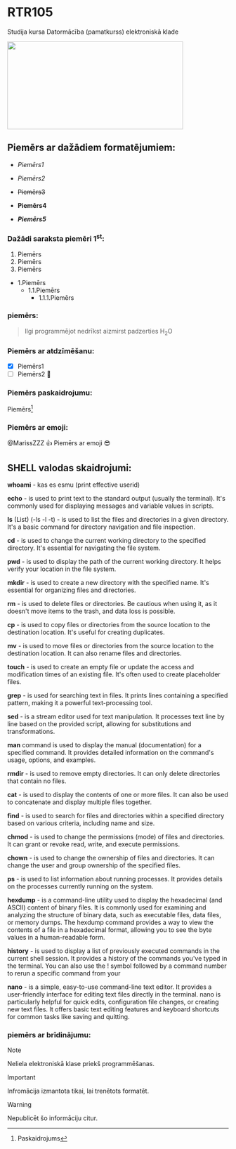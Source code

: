 # RTR105
Studija kursa Datormācība (pamatkurss) elektroniskā klade

<img src="https://media.geeksforgeeks.org/wp-content/uploads/s2-1.jpg" width="400" height="200" />

## Piemērs ar dažādiem formatējumiem:

- _Piemērs1_

- *Piemērs2*

- ~~Piemērs3~~

- **Piemērs4**

- ***Piemērs5***
 
### Dažādi saraksta piemēri 1<sup>st</sup>:
  1. Piemērs
  2. Piemērs
  3. Piemērs
   - 1.Piemērs 
     - 1.1.Piemērs
        - 1.1.1.Piemērs

### piemērs:
> Ilgi programmējot nedrīkst aizmirst padzerties H<sub>2</sub>O

### Piemērs ar atdzīmēšanu:
- [x] Piemērs1
- [ ] Piemērs2 :tada:

### Piemērs paskaidrojumu:
Piemērs[^1]
[^1]: Paskaidrojums

### Piemērs ar emoji:
@MarissZZZ :+1: Piemērs ar emoji :sunglasses:

## SHELL valodas skaidrojumi:

**whoami** - kas es esmu (print effective userid)

**echo** - is used to print text to the standard output (usually the terminal). It's commonly used for displaying messages and variable values in scripts.

**ls** (List) (-ls -l -t) - is used to list the files and directories in a given directory. It's a basic command for directory navigation and file inspection.

**cd** - is used to change the current working directory to the specified directory. It's essential for navigating the file system.

**pwd** - is used to display the path of the current working directory. It helps verify your location in the file system.

**mkdir** - is used to create a new directory with the specified name. It's essential for organizing files and directories.

**rm** - is used to delete files or directories. Be cautious when using it, as it doesn't move items to the trash, and data loss is possible.

**cp** - is used to copy files or directories from the source location to the destination location. It's useful for creating duplicates.

**mv** - is used to move files or directories from the source location to the destination location. It can also rename files and directories.

**touch** - is used to create an empty file or update the access and modification times of an existing file. It's often used to create placeholder files.

**grep** - is used for searching text in files. It prints lines containing a specified pattern, making it a powerful text-processing tool.

**sed** - is a stream editor used for text manipulation. It processes text line by line based on the provided script, allowing for substitutions and transformations.

**man** command is used to display the manual (documentation) for a specified command. It provides detailed information on the command's usage, options, and examples.

**rmdir** - is used to remove empty directories. It can only delete directories that contain no files.

**cat** - is used to display the contents of one or more files. It can also be used to concatenate and display multiple files together.

**find** - is used to search for files and directories within a specified directory based on various criteria, including name and size.

**chmod** - is used to change the permissions (mode) of files and directories. It can grant or revoke read, write, and execute permissions.

**chown** - is used to change the ownership of files and directories. It can change the user and group ownership of the specified files.

**ps** - is used to list information about running processes. It provides details on the processes currently running on the system.

**hexdump** - is a command-line utility used to display the hexadecimal (and ASCII) content of binary files. It is commonly used for examining and analyzing the structure of binary data, such as executable files, data files, or memory dumps. The hexdump command provides a way to view the contents of a file in a hexadecimal format, allowing you to see the byte values in a human-readable form.

**history** - is used to display a list of previously executed commands in the current shell session. It provides a history of the commands you've typed in the terminal. You can also use the ! symbol followed by a command number to rerun a specific command from your 

**nano** - is a simple, easy-to-use command-line text editor. It provides a user-friendly interface for editing text files directly in the terminal. nano is particularly helpful for quick edits, configuration file changes, or creating new text files. It offers basic text editing features and keyboard shortcuts for common tasks like saving and quitting.


### piemērs ar brīdinājumu:
> [!NOTE]
> Neliela elektroniskā klase priekš programmēšanas.

> [!IMPORTANT]
> Infromācija izmantota tikai, lai trenētots formatēt.

> [!WARNING]
> Nepublicēt šo informāciju citur.
